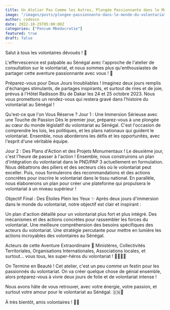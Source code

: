 ```yaml
---
title: Un Atelier Pas Comme les Autres, Plongée Passionnante dans le Monde du Volontariat au Sénégal !
image: "/images/posts/plongee-passionnante-dans-le-monde-du-volontariat-au-senegal.jpg"
author: codevsn
date: 2022-10-25T05:00:00Z
categories: ["Pencum Mbedocratie"]
featured: true
draft: false
---
```


Salut à tous les volontaires dévoués ! 🌟

L'effervescence est palpable au Sénégal avec l'approche de l'atelier de consultation sur le volontariat, et nous sommes plus qu'enthousiastes de partager cette aventure passionnante avec vous ! 🚀

Préparez-vous pour Deux Jours Inoubliables !
Imaginez deux jours remplis d'échanges stimulants, de partages inspirants, et surtout de rires et de joie, prévus à l'Hôtel Radisson Blu de Dakar les 24 et 25 octobre 2023. Nous vous promettons un rendez-vous qui restera gravé dans l'histoire du volontariat au Sénégal !

Qu'est-ce que l'on Vous Réserve ?
Jour 1 : Une Immersion Sérieuse avec une Touche de Passion
Dès le premier jour, préparez-vous à une plongée au cœur du monde législatif du volontariat au Sénégal. C'est l'occasion de comprendre les lois, les politiques, et les plans nationaux qui guident le volontariat. Ensemble, nous aborderons les défis et les opportunités, avec l'esprit d'une véritable équipe.

Jour 2 : Des Plans d'Action et des Projets Monumentaux !
Le deuxième jour, c'est l'heure de passer à l'action ! Ensemble, nous construirons un plan d'intégration du volontariat dans le PND/PAP 3 actuellement en formulation. Nous débattrons des piliers et des secteurs clés où le volontariat peut exceller. Puis, nous formulerons des recommandations et des actions concrètes pour inscrire le volontariat dans le tissu national. En parallèle, nous élaborerons un plan pour créer une plateforme qui propulsera le volontariat à un niveau supérieur !

Objectif Final : Des Étoiles Plein les Yeux ✨
Après deux jours d'immersion dans le monde du volontariat, notre objectif est clair et inspirant :

Un plan d'action détaillé pour un volontariat plus fort et plus intégré.
Des mécanismes et des actions concrètes pour rassembler les forces du volontariat.
Une meilleure compréhension des besoins spécifiques des acteurs du volontariat.
Une stratégie percutante pour mettre en lumière les actions incroyables des volontaires au Sénégal.

Acteurs de cette Aventure Extraordinaire 🤝
Ministères, Collectivités Territoriales, Organisations Internationales, Associations locales, et surtout... vous tous, les super-héros du volontariat ! 🦸‍♀️🦸‍♂️

On Termine en Beauté !
Cet atelier, c'est un peu comme un festin pour les passionnés du volontariat. On va créer quelque chose de génial ensemble, alors préparez-vous à vivre deux jours de folie et de volontariat intense !

Nous avons hâte de vous retrouver, avec votre énergie, votre passion, et surtout votre amour pour le volontariat au Sénégal. 🇸🇳💙

À très bientôt, amis volontaires ! 🌟🚀